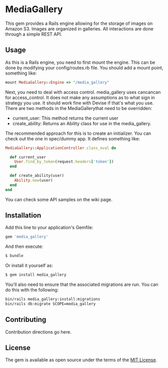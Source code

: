# MediaGallery
This gem provides a Rails engine allowing for the storage of images on Amazon S3.  Images are organized in galleries.  All interactions are done through a simple REST API.

## Usage
As this is a Rails engine, you need to first mount the engine.  This can be done by modifying your config/routes.rb file.  You should add a mount point, something like:

```ruby
mount MediaGallery::Engine => "/media_gallery"
```

Next, you need to deal with access control. media_gallery uses cancancan for access_control. It does not make any assumptions as to what sign in strategy you use.  It should work fine with Devise if that's what you use.  There are two methods in the MediaGallerythat need to be overridden:

- current_user:  This method returns the current user
- create_ability: Returns an Ability class for use in the media_gallery.

The recommended approach for this is to create an initializer.  You can check out the one in spec/dummy app.  It defines something like:

```ruby
MediaGallery::ApplicationController.class_eval do

  def current_user
    User.find_by_token(request.headers['token'])
  end

  def create_ability(user)
    Ability.new(user)
  end
end
```

You can check some API samples on the wiki page.

## Installation
Add this line to your application's Gemfile:

```ruby
gem 'media_gallery'
```

And then execute:
```bash
$ bundle
```

Or install it yourself as:
```bash
$ gem install media_gallery
```

You'll also need to ensure that the associated migrations are run.  You can do this with the following:

```bash
bin/rails media_gallery:install:migrations
bin/rails db:migrate SCOPE=media_gallery
```
## Contributing
Contribution directions go here.

## License
The gem is available as open source under the terms of the [MIT License](http://opensource.org/licenses/MIT).

